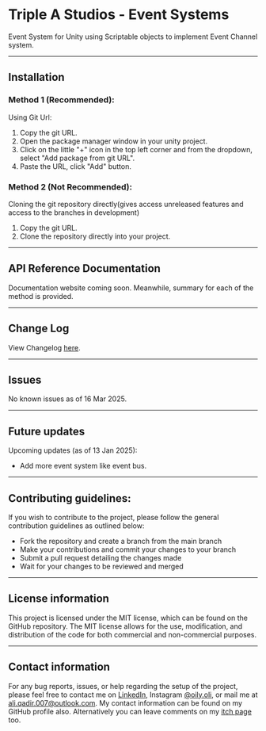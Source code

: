 # Triple A Studios - Event Systems
Event System for Unity using Scriptable objects to implement 
Event Channel system.

___

## Installation
### Method 1 (Recommended):
Using Git Url:
1. Copy the git URL.
2. Open the package manager window in your unity project.
3. Click on the little "+" icon in the top left corner and from the dropdown, select "Add package from git URL".
4. Paste the URL, click "Add" button.

### Method 2 (Not Recommended):
Cloning the git repository directly(gives access unreleased features and access to the branches in development)
1. Copy the git URL.
2. Clone the repository directly into your project.

___

## API Reference Documentation

Documentation website coming soon. Meanwhile, summary for each of the method is provided.

___

## Change Log

View Changelog [here](CHANGELOG.md).

___


## Issues

No known issues as of 16 Mar 2025.

___

## Future updates

Upcoming updates (as of 13 Jan 2025):
- Add more event system like event bus.

___

## Contributing guidelines:

If you wish to contribute to the project, please follow the general contribution guidelines as outlined below:

-   Fork the repository and create a branch from the main branch
-   Make your contributions and commit your changes to your branch
-   Submit a pull request detailing the changes made
-   Wait for your changes to be reviewed and merged

___

## License information

This project is licensed under the MIT license, which can be found on the GitHub repository. The MIT license allows for
the use, modification, and distribution of the code for both commercial and non-commercial purposes.

___

## Contact information

For any bug reports, issues, or help regarding the setup of the project, please feel free to contact me on
[LinkedIn](https://www.linkedin.com/in/ali--qadir/ "LinkedIn Profile"),
Instagram [@oily.oli](https://www.instagram.com/oily.oli/ "Insta @oily.oli"), or mail me at
[ali.qadir.007@outlook.com](mailto:ali.qadir.007@outlook.com?subject=[GitHub]%20Dynamic%20Character%20Controller%20Issue "Mail to Ali Qadir").
My contact information can be found on my GitHub profile also.
Alternatively you can leave comments on my [itch page](https://aliqadir.itch.io/utils "Itch Link") too.
